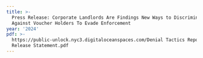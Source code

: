 ```yaml
---
title: >-
  Press Release: Corporate Landlords Are Findings New Ways to Discriminate
  Against Voucher Holders To Evade Enforcement
year: '2024'
pdf: >-
  https://public-unlock.nyc3.digitaloceanspaces.com/Denial Tactics Report Press
  Release Statement.pdf
---
```


